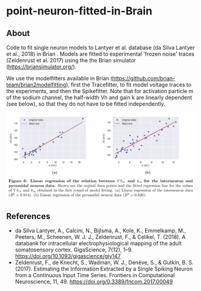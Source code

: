 # point-neuron-fitted-in-Brain

## About

Code to fit single neuron models to Lantyer et al. database (da Silva Lantyer et al., 2018) in Brian . Models are fitted to experimental 'frozen noise' traces (Zeldenrust et al. 2017) using the the Brian simulator (https://briansimulator.org/).

We use the modelfitters available in Brian (https://github.com/brian-team/brian2modelfitting),  first the Tracefitter, to fit model voltage traces to the experiments, and then the Spikefitter.  Note that for activation particle m of the sodium channel, the half-width Vh and gain k are linearly dependent (see below), so that they do not have to be fitted independently. 

![Fitted Vh versus k](https://github.com/DepartmentofNeurophysiology/point-neuron-fitted-in-Brain/blob/main/Vh_k.png)

## References
* da Silva Lantyer, A., Calcini, N., Bijlsma, A., Kole, K., Emmelkamp, M., Peeters, M., Scheenen, W. J. J., Zeldenrust, F., & Celikel, T. (2018). A databank for intracellular electrophysiological mapping of the adult somatosensory cortex. GigaScience, 7(12), 1–9. https://doi.org/10.1093/gigascience/giy147
* Zeldenrust, F., de Knecht, S., Wadman, W. J., Denève, S., & Gutkin, B. S. (2017). Estimating the Information Extracted by a Single Spiking Neuron from a Continuous Input Time Series. Frontiers in Computational Neuroscience, 11, 49. https://doi.org/0.3389/fncom.2017.00049
